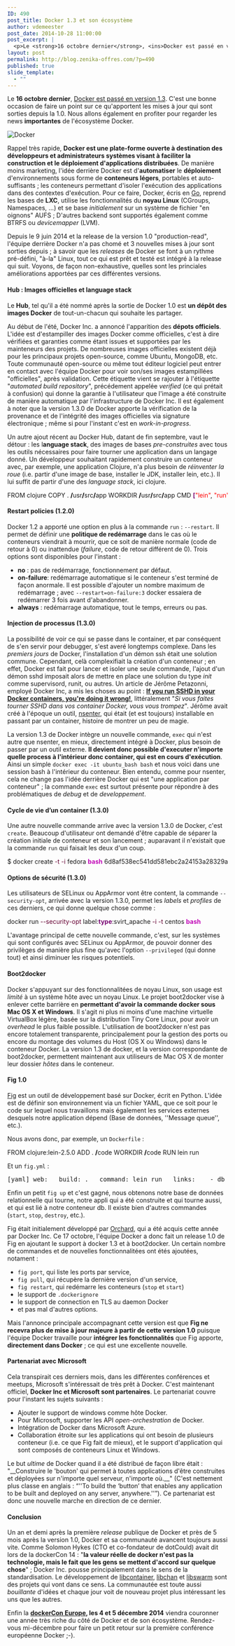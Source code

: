 ```yaml
---
ID: 490
post_title: Docker 1.3 et son écosystème
author: vdemeester
post_date: 2014-10-28 11:00:00
post_excerpt: |
  <p>Le <strong>16 octobre dernier</strong>, <ins>Docker est passé en version 1.3</ins>. C'est une bonne occasion de faire un point sur ce qu'apportent les mises à jour qui sont sorties depuis la 1.0. Nous allons également en profiter pour regarder les news <strong>importantes</strong> de l'écosystème Docker.</p> <p><img src="/public/Billet_0511/docker_container_engine_logo.png" alt="Docker" title="Docker" /></p> <p>Rappel très rapide, <strong>Docker est une plate-forme ouverte à destination des développeurs et administrateurs systèmes visant à faciliter la construction et le déploiement d'applications distribuées</strong>. De manière moins marketing, l'idée derrière Docker est d'<strong>automatiser</strong> le <strong>déploiement</strong> d'environnements sous forme de <strong>conteneurs légers</strong>, portables et auto-suffisants&nbsp;; les conteneurs permettant d'isoler l'exécution des applications dans des contextes d'exécution. Pour ce faire, Docker, écris en <a href="http://golang.org/">Go</a>, reprend les bases de <strong>LXC</strong>, utilise les fonctionnalités du <strong>noyau Linux</strong> (CGroups, Namespaces, …) et se base <em>initialement</em> sur un système de fichier "en oignons" AUFS&nbsp;; D'autres backend sont supportés également comme BTRFS ou <em>devicemapper</em> (LVM).</p> <p>Depuis le 9 juin 2014 et la release de la version 1.0 "production-read", l'équipe derrière Docker n'a pas chomé et 3 nouvelles mises à jour sont sorties depuis&nbsp;; à savoir que les <em>releases</em> de Docker se font à un rythme pré-défini, "à-la" Linux, tout ce qui est prêt et testé est intégré à la release qui suit. Voyons, de façon non-exhaustive, quelles sont les princiales améliorations apportées par ces différentes versions.</p>
layout: post
permalink: http://blog.zenika-offres.com/?p=490
published: true
slide_template:
  - ""
---
```

<p>Le <strong>16 octobre dernier</strong>, <ins>Docker est passé en version 1.3</ins>. C'est une bonne occasion de faire un point sur ce qu'apportent les mises à jour qui sont sorties depuis la 1.0. Nous allons également en profiter pour regarder les news <strong>importantes</strong> de l'écosystème Docker.</p> <p><img src="/wp-content/uploads/2015/07/docker_container_engine_logo.png" alt="Docker" title="Docker" /></p> <p>Rappel très rapide, <strong>Docker est une plate-forme ouverte à destination des développeurs et administrateurs systèmes visant à faciliter la construction et le déploiement d'applications distribuées</strong>. De manière moins marketing, l'idée derrière Docker est d'<strong>automatiser</strong> le <strong>déploiement</strong> d'environnements sous forme de <strong>conteneurs légers</strong>, portables et auto-suffisants&nbsp;; les conteneurs permettant d'isoler l'exécution des applications dans des contextes d'exécution. Pour ce faire, Docker, écris en <a href="http://golang.org/">Go</a>, reprend les bases de <strong>LXC</strong>, utilise les fonctionnalités du <strong>noyau Linux</strong> (CGroups, Namespaces, …) et se base <em>initialement</em> sur un système de fichier "en oignons" AUFS&nbsp;; D'autres backend sont supportés également comme BTRFS ou <em>devicemapper</em> (LVM).</p> <p>Depuis le 9 juin 2014 et la release de la version 1.0 "production-read", l'équipe derrière Docker n'a pas chomé et 3 nouvelles mises à jour sont sorties depuis&nbsp;; à savoir que les <em>releases</em> de Docker se font à un rythme pré-défini, "à-la" Linux, tout ce qui est prêt et testé est intégré à la release qui suit. Voyons, de façon non-exhaustive, quelles sont les princiales améliorations apportées par ces différentes versions.</p>
<!--more-->
<h4>Hub&nbsp;: Images officielles et language stack</h4> <p>Le <strong>Hub</strong>, tel qu'il a été nommé après la sortie de Docker 1.0 est <strong>un dépôt des images Docker</strong> de tout-un-chacun qui souhaite les partager.</p> <p>Au début de l'été, Docker Inc. a annoncé l'apparition des <strong>dépots officiels</strong>. L'idée est d'estampiller des images Docker comme officielles, c'est à dire vérifiées et garanties comme étant issues et supportées par les mainteneurs des projets. De nombreuses images officielles existent déjà pour les principaux projets open-source, comme Ubuntu, MongoDB, etc. Toute communauté open-source ou même tout éditeur logiciel peut entrer en contact avec l'équipe Docker pour voir son/ses images estampillées "officielles", après validation. Cette étiquette vient se rajouter à l'étiquette "<em>automated build repository</em>", précédement appelée <em>verified</em> (ce qui prétait à confusion) qui donne la garantie à l'utilisateur que l'image a été construite de manière automatique par l'infrastructure de Docker Inc. Il est également à noter que la version 1.3.0 de Docker apporte la vérification de la provenance et de l'intégrité des images officielles via signature électronique&nbsp;; même si pour l'instant c'est en <em>work-in-progress</em>.</p> <p>Un autre ajout récent au Docker Hub, datant de fin septembre, vaut le détour&nbsp;: les l<strong>anguage stack</strong>, des images de bases <em>pre-construites</em> avec tous les outils nécessaires pour faire tourner une application dans un langage donné. Un développeur souhaitant rapidement construire un conteneur avec, par exemple, une application Clojure, n'a plus besoin de <em>réinventer la roue</em> (i.e. partir d'une image de base, installer le JDK, installer lein, etc.). Il lui suffit de partir d'une des <em>language stack</em>, ici clojure.</p> <pre class="bash code bash" style="font-family:inherit">FROM clojure COPY . <span style="color: #000000; font-weight: bold;">/</span>usr<span style="color: #000000; font-weight: bold;">/</span>src<span style="color: #000000; font-weight: bold;">/</span>app WORKDIR <span style="color: #000000; font-weight: bold;">/</span>usr<span style="color: #000000; font-weight: bold;">/</span>src<span style="color: #000000; font-weight: bold;">/</span>app CMD <span style="color: #7a0874; font-weight: bold;">&#91;</span><span style="color: #ff0000;">&quot;lein&quot;</span>, <span style="color: #ff0000;">&quot;run&quot;</span><span style="color: #7a0874; font-weight: bold;">&#93;</span></pre> <h4>Restart policies (1.2.0)</h4> <p>Docker 1.2 a apporté une option en plus à la commande <code>run</code>&nbsp;: <code>--restart</code>. Il permet de définir une <strong>politique de redémarrage</strong> dans le cas où le conteneurs viendrait à mourrir, que ce soit de manière normale (code de retour à 0) ou inattendue (<em>failure</em>, code de retour différent de 0). Trois options sont disponibles pour l'instant&nbsp;:</p> <ul> <li><strong>no</strong>&nbsp;: pas de redémarrage, fonctionnement par défaut.</li> <li><strong>on-failure</strong>: redémarrage automatique si le conteneur s'est terminé de façon anormale. Il est possible d'ajouter un nombre maximum de redémarrage&nbsp;; avec <code>--restart=on-failure:3</code> docker essaiera de redémarrer 3 fois avant d'abandonner.</li> <li><strong>always</strong>&nbsp;: redémarrage automatique, tout le temps, erreurs ou pas.</li> </ul> <h4>Injection de processus (1.3.0)</h4> <p>La possibilité de voir ce qui se passe dans le container, et par conséquent de s'en servir pour debugger, s'est averé longtemps complexe. Dans les <em>premiers jours</em> de Docker, l'installation d'un démon ssh était une solution commune. Cependant, celà complexifiait la création d'un conteneur&nbsp;; en effet, Docker est fait pour lancer et isoler une seule commande, l'ajout d'un démon sshd imposait alors de mettre en place une solution du type <em>init</em> comme supervisord, runit, ou autres. Un article de Jérôme Petazonni, employé Docker Inc, a mis les choses au point&nbsp;: <strong><a href="http://jpetazzo.github.io/2014/06/23/docker-ssh-considered-evil/">If you run SSHD in your Docker containers, you're doing it wrong!</a></strong>, littéralement "<em>Si vous faites tourner SSHD dans vos container Docker, vous vous trompez</em>". Jérôme avait créé à l'époque un outil, <a href="https://github.com/jpetazzo/nsenter">nsenter</a>, qui était (et est toujours) installable en passant par un container, histoire de montrer un peu de magie.</p> <p>La version 1.3 de Docker intègre un nouvelle commande, <code>exec</code> qui n'est autre que nsenter, en mieux, directement intégré à Docker, plus besoin de passer par un outil externe. <strong>Il devient donc possible d'executer n'importe quelle process à l'intérieur donc container, qui est en cours d'exécution</strong>. Ainsi un simple <code>docker exec -it ubuntu_bash bash</code> et nous voici dans une session bash à l'intérieur du conteneur. Bien entendu, comme pour nsenter, cela ne change pas l'idée derrière Docker qui est "une application par conteneur"&nbsp;; la commande <code>exec</code> est surtout présente pour répondre à des problématiques de <em>debug</em> et de <em>developpement</em>.</p> <h4>Cycle de vie d’un container (1.3.0)</h4> <p>Une autre nouvelle commande arrive avec la version 1.3.0 de Docker, c'est <code>create</code>. Beaucoup d'utilisateur ont demandé d'être capable de séparer la création initiale de conteneur et son lancement&nbsp;; auparavant il n'existait que la commande <code>run</code> qui faisait les deux d'un coup.</p> <pre class="bash code bash" style="font-family:inherit">$ docker create <span style="color: #660033;">-t</span> <span style="color: #660033;">-i</span> fedora <span style="color: #c20cb9; font-weight: bold;">bash</span> 6d8af538ec541dd581ebc2a24153a28329acb5268abe5ef868c1f1a261221752 $ docker start <span style="color: #660033;">-a</span> <span style="color: #660033;">-i</span> 6d8af538ec5 bash-<span style="color: #000000;">4.2</span><span style="color: #666666; font-style: italic;">#</span></pre> <h4>Options de sécurité (1.3.0)</h4> <p>Les utilisateurs de SELinux ou AppArmor vont être content, la commande <code>--security-opt</code>, arrivée avec la version 1.3.0, permet les <em>labels</em> et <em>profiles</em> de ces derniers, ce qui donne quelque chose comme&nbsp;:</p> <pre class="bash code bash" style="font-family:inherit">docker run <span style="color: #660033;">--security-opt</span> label:<span style="color: #7a0874; font-weight: bold;">type</span>:svirt_apache <span style="color: #660033;">-i</span> <span style="color: #660033;">-t</span> centos <span style="color: #c20cb9; font-weight: bold;">bash</span></pre> <p>L'avantage principal de cette nouvelle commande, c'est, sur les systèmes qui sont configurés avec SELinux ou AppArmor, de pouvoir donner des privilèges de manière plus fine qu'avec l'option <code>--privileged</code> (qui donne tout) et ainsi diminuer les risques potentiels.</p> <h4>Boot2docker</h4> <p>Docker s'appuyant sur des fonctionnalitées de noyau Linux, son usage est <em>limité</em> à un système hôte avec un noyau Linux. Le projet boot2docker vise à enlever cette barrière en <strong>permettant d'avoir la commande docker sous Mac OS X et Windows</strong>. Il s'agit ni plus ni moins d'une machine virtuelle VirtualBox légère, basée sur la distribution Tiny Core Linux, pour avoir un <em>overhead</em> le plus faible possible. L'utilisation de boot2docker n'est pas encore totalement transparente, principalement pour la gestion des ports ou encore du montage des volumes du Host (OS X ou Windows) dans le conteneur Docker. La version 1.3 de docker, et la version correspondante de boot2docker, permettent maintenant aux utiliseurs de Mac OS X de monter leur dossier <em>hôtes</em> dans le conteneur.</p> <h4>Fig 1.0</h4> <p><a href="http://www.fig.sh/">Fig</a> est un outil de développement basé sur Docker, écrit en Python. L'idée est de définir son environnement via un fichier YAML, que ce soit
pour le code sur lequel nous travaillons mais également les services externes desquels notre application dépend (Base de données, ''Message queue'', etc.).</p> <p>Nous avons donc, par exemple, un <code>Dockerfile</code>&nbsp;:</p> <pre class="bash code bash" style="font-family:inherit">FROM clojure:lein-2.5.0 ADD . <span style="color: #000000; font-weight: bold;">/</span>code WORKDIR <span style="color: #000000; font-weight: bold;">/</span>code RUN lein run</pre> <p>Et un <code>fig.yml</code>&nbsp;:</p> <pre>[yaml] web:   build: .   command: lein run   links:    - db   ports:    - &quot;8000:8000&quot; db:   image: postgres </pre> <p>Enfin un petit <code>fig up</code> et c'est gagné, nous obtenons notre base de données relationnelle qui tourne, notre appli qui a été construite et qui tourne aussi, et qui est lié à notre conteneur db. Il existe bien d'autres commandes (<code>start</code>, <code>stop</code>, <code>destroy</code>, etc.).</p> <p>Fig était initialement développé par <a href="https://www.orchardup.com/">Orchard</a>, qui a été acquis cette année par Docker Inc. Ce 17 octobre, l'équipe Docker a donc fait un release 1.0 de Fig en ajoutant le support à docker 1.3 et à boot2docker. Un certain nombre de commandes et de nouvelles fonctionnalitées ont étés ajoutées, notament&nbsp;:</p> <ul> <li><code>fig port</code>, qui liste les ports par service,</li> <li><code>fig pull</code>, qui récupère la dernière version d'un service,</li> <li><code>fig restart</code>, qui redémarre les conteneurs (<code>stop</code> et <code>start</code>)</li> <li>le support de <code>.dockerignore</code></li> <li>le support de connection en TLS au daemon Docker</li> <li>et pas mal d'autres options.</li> </ul> <p>Mais l'annonce principale accompagnant cette version est que <strong>Fig ne recevra plus de mise à jour majeure à partir de cette version 1.0</strong> puisque l'équipe Docker travaille pour <strong>intégrer les fonctionnalités</strong> que Fig apporte, <strong>directement dans Docker</strong>&nbsp;; ce qui est une excellente nouvelle.</p> <h4>Partenariat avec Microsoft</h4> <p>Cela transpirait ces derniers mois, dans les différentes conférences et meetups, Microsoft s'intéressait de très prêt à Docker. C'est maintenant officiel, <strong>Docker Inc et Microsoft sont partenaires</strong>. Le partenariat couvre pour l'instant les sujets suivants&nbsp;:</p> <ul> <li>Ajouter le support de windows comme hôte Docker.</li> <li>Pour Microsoft, supporter les API <em>open-orchestration</em> de Docker.</li> <li>Intégration de Docker dans Microsoft Azure.</li> <li>Collaboration étroite sur les applications qui ont besoin de plusieurs conteneur (i.e. ce que Fig fait de mieux), et le support d'application qui sont composés de conteneurs Linux et Windows.</li> </ul> <p>Le but <em>ultime</em> de Docker quand il a été distribué de façon libre était&nbsp;: "__Construire le 'bouton' qui permet à toutes applications d'être construites et déployées sur n'importe quel serveur, n'importe où.__" (C'est nettement plus classe en anglais&nbsp;: “''To build the ‘button’ that enables any application to be built and deployed on any server, anywhere.''”). Ce partenariat est donc une nouvelle marche en direction de ce dernier.</p> <h4>Conclusion</h4> <p>Un an et demi après la première <em>release</em> publique de Docker et près de 5 mois après la version 1.0, Docker et sa communauté avancent toujours aussi vite. Comme Solomon Hykes (CTO et co-fondateur de dotCould) avait dit lors de la dockerCon 14&nbsp;: "<strong>la valeur réelle de docker n'est pas la technologie, mais le fait que les gens se mettent d'accord sur quelque chose</strong>"&nbsp;; Docker Inc. pousse principalement dans le sens de la standardisation. Le développement de <a href="https://github.com/docker/libcontainer">libcontainer</a>, <a href="https://github.com/docker/libchan">libchan</a> et <a href="https://github.com/docker/libswarm">libswarm</a> sont des projets qui vont dans ce sens. La communautée est toute aussi <em>bouillante</em> d'idées et chaque jour voit de nouveau projet plus intéressant les uns que les autres.</p> <p>Enfin la <strong><a href="http://europe.dockercon.com/">dockerCon Europe</a>, les 4 et 5 décembre 2014</strong> viendra couronner une année très riche du côté de Docker et de son écosystème. Rendez-vous mi-décembre pour faire un petit retour sur la première conférence européenne Docker ;-).</p>